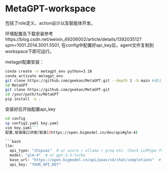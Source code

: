 # MetaGPT-workspace
包括了role定义、action设计以及智能体开发。

环境配置及下载安装参考https://blog.csdn.net/weixin_49206002/article/details/139203512?spm=1001.2014.3001.5501, 在config中配置好api_key后，agent文件复制到workspace下即可运行。

metagpt配置安装：
```bash
conda create -n metagpt_env python=3.10
conda activate metagpt_env
git clone https://github.com/geekan/MetaGPT.git --depth 1 -b main #进入一个有权限的路径克隆，否则就失败
cd MetaGPT
git clone https://github.com/geekan/MetaGPT.git 
cd /your/path/to/MetaGPT
pip install -e .
```
安装好后开始配置api_key
```bash
cd config
cp config2.yaml key.yaml
vim key.yaml```
配置,智谱接口详情[智谱](https://open.bigmodel.cn/dev/api#glm-4)

```bash
llm:
  api_type: "zhipuai"  # or azure / ollama / groq etc. Check LLMType for more options
  model: "glm-4"  # or gpt-3.5-turbo
  base_url: "https://open.bigmodel.cn/api/paas/v4/chat/completions"  # or forward url / other llm url
  api_key: "YOUR_API_KEY"
```
